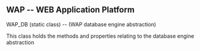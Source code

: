 WAP -- WEB Application Platform
-------------------------------

WAP_DB (static class) -- (WAP database engine abstraction)

This class holds the methods and properties relating to the database engine abstraction
